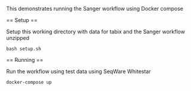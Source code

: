 This demonstrates running the Sanger workflow using Docker compose

== Setup ==

Setup this working directory with data for tabix and the Sanger workflow unzipped

    bash setup.sh

== Running ==

Run the workflow using test data using SeqWare Whitestar

    docker-compose up
